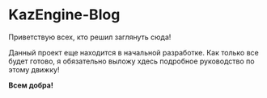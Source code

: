 <h1>KazEngine-Blog</h1>
<p>Приветствую всех, кто решил заглянуть сюда!</p>
<p>Данный проект еще находится в начальной разработке. Как только все будет готово, я обязательно выложу хдесь подробное руководство по этому движку!</p>
<b>Всем добра!</b>
